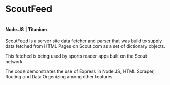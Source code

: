 <h1>ScoutFeed<h1>
<h4>Node.JS | Titanium </h4>

<p>
ScoutFeed is a server site data fetcher and parser that was build to supply data 
fetched from HTML Pages on Scout.com as a set of dictionary objects.

This fetched is being used by sports reader apps built on the Scout network.

The code demonstrates the use of Express in Node.JS, HTML Scraper, Routing and Data Orgenizing among other features.

</p>
